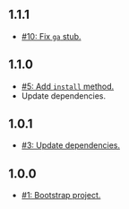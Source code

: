 ## 1.1.1
* [#10: Fix `ga` stub.](https://github.com/haensl/google-analytics/issues/10)

## 1.1.0
* [#5: Add `install` method.](https://github.com/haensl/google-analytics/issues/5)
* Update dependencies.

## 1.0.1
* [#3: Update dependencies.](https://github.com/haensl/google-analytics/issues/3)

## 1.0.0
* [#1: Bootstrap project.](https://github.com/haensl/google-analytics/issues/1)
